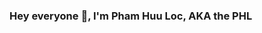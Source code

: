 ### Hey everyone 👋, I'm Pham Huu Loc, AKA the PHL

<!--
**phamhuuloc219/phamhuuloc219** is a ✨ _special_ ✨ repository because its `README.md` (this file) appears on your GitHub profile.
<img src="https://github.com/phamhuuloc219/phamhuuloc219/blob/main/Images/PXL_20220409_124032784.PORTRAIT~2.jpg?raw=true">
Here are some ideas to get you started:
Hi ~
- 🔭 I’m currently working on ...
- 🌱 I’m currently learning ...
- 👯 I’m looking to collaborate on ...
- 🤔 I’m looking for help with ...
- 💬 Ask me about ...
- 📫 How to reach me: ...
- 😄 Pronouns: ...
- ⚡ Fun fact: ...
-->
